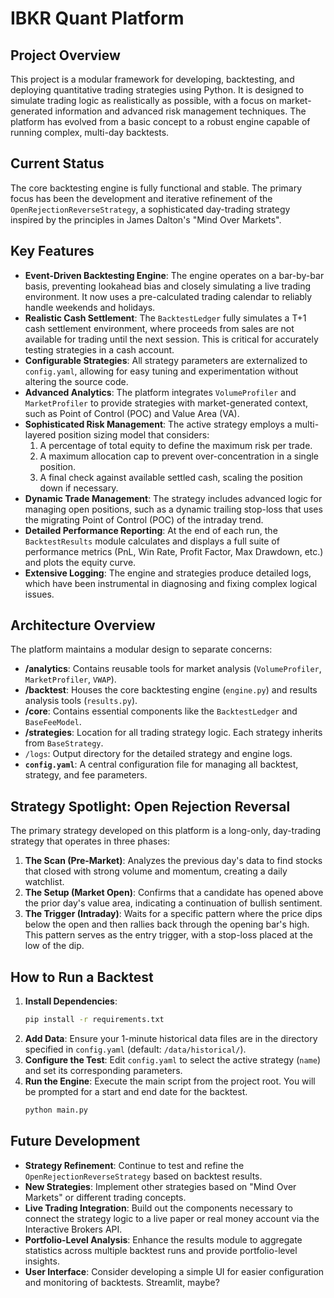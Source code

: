 # IBKR Quant Platform

## Project Overview

This project is a modular framework for developing, backtesting, and deploying quantitative trading strategies using Python. It is designed to simulate trading logic as realistically as possible, with a focus on market-generated information and advanced risk management techniques. The platform has evolved from a basic concept to a robust engine capable of running complex, multi-day backtests.

## Current Status

The core backtesting engine is fully functional and stable. The primary focus has been the development and iterative refinement of the `OpenRejectionReverseStrategy`, a sophisticated day-trading strategy inspired by the principles in James Dalton's "Mind Over Markets".

## Key Features

-   **Event-Driven Backtesting Engine**: The engine operates on a bar-by-bar basis, preventing lookahead bias and closely simulating a live trading environment. It now uses a pre-calculated trading calendar to reliably handle weekends and holidays.
-   **Realistic Cash Settlement**: The `BacktestLedger` fully simulates a T+1 cash settlement environment, where proceeds from sales are not available for trading until the next session. This is critical for accurately testing strategies in a cash account.
-   **Configurable Strategies**: All strategy parameters are externalized to `config.yaml`, allowing for easy tuning and experimentation without altering the source code.
-   **Advanced Analytics**: The platform integrates `VolumeProfiler` and `MarketProfiler` to provide strategies with market-generated context, such as Point of Control (POC) and Value Area (VA).
-   **Sophisticated Risk Management**: The active strategy employs a multi-layered position sizing model that considers:
    1.  A percentage of total equity to define the maximum risk per trade.
    2.  A maximum allocation cap to prevent over-concentration in a single position.
    3.  A final check against available settled cash, scaling the position down if necessary.
-   **Dynamic Trade Management**: The strategy includes advanced logic for managing open positions, such as a dynamic trailing stop-loss that uses the migrating Point of Control (POC) of the intraday trend.
-   **Detailed Performance Reporting**: At the end of each run, the `BacktestResults` module calculates and displays a full suite of performance metrics (PnL, Win Rate, Profit Factor, Max Drawdown, etc.) and plots the equity curve.
-   **Extensive Logging**: The engine and strategies produce detailed logs, which have been instrumental in diagnosing and fixing complex logical issues.

## Architecture Overview

The platform maintains a modular design to separate concerns:

-   **/analytics**: Contains reusable tools for market analysis (`VolumeProfiler`, `MarketProfiler`, `VWAP`).
-   **/backtest**: Houses the core backtesting engine (`engine.py`) and results analysis tools (`results.py`).
-   **/core**: Contains essential components like the `BacktestLedger` and `BaseFeeModel`.
-   **/strategies**: Location for all trading strategy logic. Each strategy inherits from `BaseStrategy`.
-   `/logs`: Output directory for the detailed strategy and engine logs.
-   **`config.yaml`**: A central configuration file for managing all backtest, strategy, and fee parameters.

## Strategy Spotlight: Open Rejection Reversal

The primary strategy developed on this platform is a long-only, day-trading strategy that operates in three phases:
1.  **The Scan (Pre-Market)**: Analyzes the previous day's data to find stocks that closed with strong volume and momentum, creating a daily watchlist.
2.  **The Setup (Market Open)**: Confirms that a candidate has opened above the prior day's value area, indicating a continuation of bullish sentiment.
3.  **The Trigger (Intraday)**: Waits for a specific pattern where the price dips below the open and then rallies back through the opening bar's high. This pattern serves as the entry trigger, with a stop-loss placed at the low of the dip.

## How to Run a Backtest

1.  **Install Dependencies**:
    ```bash
    pip install -r requirements.txt
    ```
2.  **Add Data**: Ensure your 1-minute historical data files are in the directory specified in `config.yaml` (default: `/data/historical/`).
3.  **Configure the Test**: Edit `config.yaml` to select the active strategy (`name`) and set its corresponding parameters.
4.  **Run the Engine**: Execute the main script from the project root. You will be prompted for a start and end date for the backtest.
    ```bash
    python main.py
    ```

## Future Development

-   **Strategy Refinement**: Continue to test and refine the `OpenRejectionReverseStrategy` based on backtest results.
-   **New Strategies**: Implement other strategies based on "Mind Over Markets" or different trading concepts.
-   **Live Trading Integration**: Build out the components necessary to connect the strategy logic to a live paper or real money account via the Interactive Brokers API.
-   **Portfolio-Level Analysis**: Enhance the results module to aggregate statistics across multiple backtest runs and provide portfolio-level insights.
-   **User Interface**: Consider developing a simple UI for easier configuration and monitoring of backtests.  Streamlit, maybe?